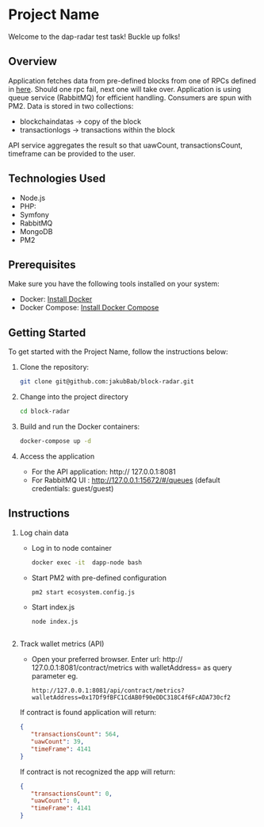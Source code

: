 # Project Name

Welcome to the dap-radar test task! Buckle up folks!

## Overview

Application fetches data from pre-defined blocks from one of RPCs defined in [here](https://docs.iotex.io/reference/babel-web3-api#babel-api-endpoints). Should one rpc fail, next one will take over.
Application is using queue service (RabbitMQ) for efficient handling. Consumers are spun with PM2. Data is stored in two collections:

* blockchaindatas  -> copy of the block
* transactionlogs  -> transactions within the block


API service aggregates the result so that uawCount, transactionsCount, timeframe can be provided to the user.


## Technologies Used

- Node.js
- PHP: 
- Symfony
- RabbitMQ
- MongoDB
- PM2 


## Prerequisites

Make sure you have the following tools installed on your system:

- Docker: [Install Docker](https://docs.docker.com/get-docker/)
- Docker Compose: [Install Docker Compose](https://docs.docker.com/compose/install/)

## Getting Started

To get started with the Project Name, follow the instructions below:

1. Clone the repository:

   ```bash
   git clone git@github.com:jakubBab/block-radar.git

2. Change into the project directory 

   ```bash
   cd block-radar

3. Build and run the Docker containers:
   
   ```bash
   docker-compose up -d

4. Access the application 
   
   * For the API application: http:// 127.0.0.1:8081 
   * For RabbitMQ UI : http://127.0.0.1:15672/#/queues (default credentials: guest/guest)


## Instructions 

1. Log chain data


   * Log in to node container 
        ```bash
      docker exec -it  dapp-node bash
     
   * Start PM2 with pre-defined configuration 
        ```bash
      pm2 start ecosystem.config.js

   * Start index.js
        ```bash
      node index.js

 

2. Track wallet metrics (API)

   * Open your preferred browser. Enter url: http:// 127.0.0.1:8081/contract/metrics  with walletAddress=<wallet-address> as query parameter eg.
     ```text
     http://127.0.0.1:8081/api/contract/metrics?walletAddress=0x17Df9fBFC1CdAB0f90eDDC318C4f6FcADA730cf2

    If contract is found application will return: 
     ```json
   { 
        "transactionsCount": 564,
        "uawCount": 39,
        "timeFrame": 4141
   }
   ```
   If contract is not recognized the app will return:

     ```json
   { 
        "transactionsCount": 0,
        "uawCount": 0,
        "timeFrame": 4141
   }
    ```
